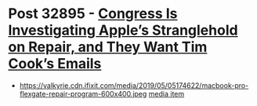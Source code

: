 # Post 32895 - [Congress Is Investigating Apple&#8217;s Stranglehold on Repair, and They Want Tim Cook&#8217;s Emails](https://www.ifixit.com/News/32895/congress-is-investigating-apples-stranglehold-on-repair-and-they-want-tim-cooks-emails)

- https://valkyrie.cdn.ifixit.com/media/2019/05/05174622/macbook-pro-flexgate-repair-program-600x400.jpeg [media item](media-27381.md)